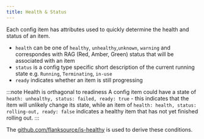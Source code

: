 ```yaml
---
title: Health & Status
---
```


Each config item has attributes used to quickly determine the health and status of an item.

- `health` can be one of `healthy`, `unhealthy`,`unknown`, `warning` and correspondes with RAG (Red, Amber, Green) status that will be associated with an item
- `status` is a config type specific short description of the current running state e.g. `Running`, `Terminating`, `in-use`
- `ready` indicates whether an item is still progressing

:::note Health is orthagonal to readiness
A config item could have a state of `heath: unhealthy, status: failed, ready: true` - this indicates that the item will unlikely change its state, while an item of `health: health, status: rolling-out, ready: false` indicates a healthy item that has not yet finished rolling out.
:::

The [github.com/flanksource/is-healthy](https://github.com/flanksource/is-healthy) is used to derive these conditions.
